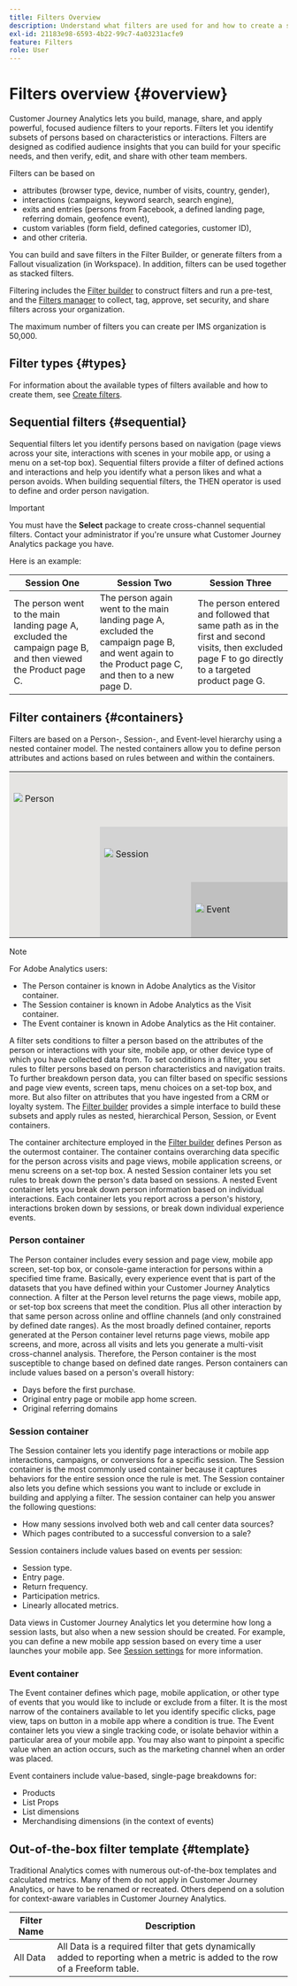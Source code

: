 ```yaml
---
title: Filters Overview
description: Understand what filters are used for and how to create a simple filter.
exl-id: 21183e98-6593-4b22-99c7-4a03231acfe9
feature: Filters
role: User
---
```


# Filters overview {#overview}

Customer Journey Analytics lets you build, manage, share, and apply powerful, focused audience filters to your reports. Filters let you identify subsets of persons based on characteristics or interactions. Filters are designed as codified audience insights that you can build for your specific needs, and then verify, edit, and share with other team members.

Filters can be based on 

- attributes (browser type, device, number of visits, country, gender), 
- interactions (campaigns, keyword search, search engine), 
- exits and entries (persons from Facebook, a defined landing page, referring domain, geofence event), 
- custom variables (form field, defined categories, customer ID), 
- and other criteria.

You can build and save filters in the Filter Builder, or generate filters from a Fallout visualization (in Workspace). In addition, filters can be used together as stacked filters. 

Filtering includes the [Filter builder](/help/components/filters/filter-builder.md) to construct filters and run a pre-test, and the [Filters manager](/help/components/filters/manage-filters.md) to collect, tag, approve, set security, and share filters across your organization.

The maximum number of filters you can create per IMS organization is 50,000.

## Filter types {#types}

For information about the available types of filters available and how to create them, see [Create filters](/help/components/filters/create-filters.md). 

## Sequential filters {#sequential}

Sequential filters let you identify persons based on navigation (page views across your site, interactions with scenes in your mobile app, or using a menu on a set-top box). Sequential filters provide a filter of defined actions and interactions and help you identify what a person likes and what a person avoids. When building sequential filters, the THEN operator is used to define and order person navigation.

>[!IMPORTANT]
>
>You must have the **Select** package to create cross-channel sequential filters. Contact your administrator if you're unsure what Customer Journey Analytics package you have. 

Here is an example:

| Session One | Session Two | Session Three |
| --- | --- | --- |
| The person went to the main landing page A, excluded the campaign page B, and then viewed the Product page C.| The person again went to the main landing page A, excluded the campaign page B, and went again to the Product page C, and then to a new page D. | The person entered and followed that same path as in the first and second visits, then excluded page F to go directly to a targeted product page G. |

## Filter containers {#containers}

Filters are based on a Person-, Session-, and Event-level hierarchy using a nested container model. The nested containers allow you to define person attributes and actions based on rules between and within the containers. 


<table style="table-layout: fixed; border: none;">

<tr>
<td style="background-color: #E5E4E2;" colspan="3" width="200" height="100"><img src="https://spectrum.adobe.com/static/icons/workflow_18/Smock_User_18_N.svg"/> Person</td>
</tr>

<tr>
<td style="background-color: #E5E4E2;" width="200"></td>
<td style="background-color: #D3D3D3;" colspan="2" width="200" height="100"><img src="https://spectrum.adobe.com/static/icons/workflow_18/Smock_Visit_18_N.svg"/> Session</td>
</tr>

<tr>
<td style="background-color: #E5E4E2;" width="200" height="100"></td>
<td style="background-color: #D3D3D3;" width="200" height="100"></td>
<td style="background-color: #C0C0C0;" width="200" height="100" colspan="1"><img src="https://spectrum.adobe.com/static/icons/workflow_18/Smock_Events_18_N.svg"/> Event</td>
</tr>
</table>

>[!NOTE]
>
>For Adobe Analytics users:
> 
> - The Person container is known in Adobe Analytics as the Visitor container. 
> - The Session container is known in Adobe Analytics as the Visit container. 
> - The Event container is known in Adobe Analytics as the Hit container.
>

A filter sets conditions to filter a person based on the attributes of the person or interactions with your site, mobile app, or other device type of which you have collected data from. To set conditions in a filter, you set rules to filter persons based on person characteristics and navigation traits. To further breakdown person data, you can filter based on specific sessions and page view events, screen taps, menu choices on a set-top box, and more. But also filter on attributes that you have ingested from a CRM or loyalty system. The [Filter builder](/help/components/filters/filter-builder.md) provides a simple interface to build these subsets and apply rules as nested, hierarchical Person, Session, or Event containers.

The container architecture employed in the [Filter builder](/help/components/filters/filter-builder.md) defines Person as the outermost container. The container contains overarching data specific for the person across visits and page views, mobile application screens, or menu screens on a set-top box. A nested Session container lets you set rules to break down the person's data based on sessions. A nested Event container lets you break down person information based on individual interactions. Each container lets you report across a person's history, interactions broken down by sessions, or break down individual experience events. 

### Person container

The Person container includes every session and page view, mobile app screen, set-top box, or console-game interaction for persons within a specified time frame. Basically, every experience event that is part of the datasets that you have defined within your Customer Journey Analytics connection. A filter at the Person level returns the page views, mobile app, or set-top box screens that meet the condition. Plus all other interaction by that same person across online and offline channels (and only constrained by defined date ranges). As the most broadly defined container, reports generated at the Person container level returns page views, mobile app screens, and more, across all visits and lets you generate a multi-visit cross-channel analysis. Therefore, the Person container is the most susceptible to change based on defined date ranges.
Person containers can include values based on a person's overall history:

- Days before the first purchase.
- Original entry page or mobile app home screen.
- Original referring domains 

### Session container

The Session container lets you identify page interactions or mobile app interactions, campaigns, or conversions for a specific session. The Session container is the most commonly used container because it captures behaviors for the entire session once the rule is met. The Session container also lets you define which sessions you want to include or exclude in building and applying a filter. The session container can help you answer the following questions:

- How many sessions involved both web and call center data sources?
- Which pages contributed to a successful conversion to a sale?

Session containers include values based on events per session:

- Session type.
- Entry page.
- Return frequency.
- Participation metrics.
- Linearly allocated metrics.

Data views in Customer Journey Analytics let you determine how long a session lasts, but also when a new session should be created. For example, you can define a new mobile app session based on every time a user launches your mobile app. See [Session settings](/help/data-views/session-settings.md) for more information. 

### Event container

The Event container defines which page, mobile application, or other type of events that you would like to include or exclude from a filter. It is the most narrow of the containers available to let you identify specific clicks, page view, taps on button in a mobile app where a condition is true. The Event container lets you view a single tracking code, or isolate behavior within a particular area of your mobile app. You may also want to pinpoint a specific value when an action occurs, such as the marketing channel when an order was placed.

Event containers include value-based, single-page breakdowns for:

- Products
- List Props
- List dimensions
- Merchandising dimensions (in the context of events) 

## Out-of-the-box filter template {#template}

Traditional Analytics comes with numerous out-of-the-box templates and calculated metrics. Many of them do not apply in Customer Journey Analytics, or have to be renamed or recreated. Others depend on a solution for context-aware variables in Customer Journey Analytics.

| Filter Name | Description |
| --- | --- |
| All Data | All Data is a required filter that gets dynamically added to reporting when a metric is added to the row of a Freeform table. |
